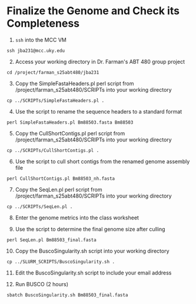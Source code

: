 # Finalize the Genome and Check its Completeness

1. `ssh` into the MCC VM

```ssh jba231@mcc.uky.edu```

2. Access your working directory in Dr. Farman's ABT 480 group project

```cd /project/farman_s25abt480/jba231```

3. Copy the SimpleFastaHeaders.pl perl script from /project/farman_s25abt480/SCRIPTs into your working directory

```cp ../SCRIPTs/SimpleFastaHeaders.pl .```

4. Use the script to rename the sequence headers to a standard format

```perl SimpleFastaHeaders.pl Bm88503.fasta Bm88503```

5. Copy the CullShortContigs.pl perl script from /project/farman_s25abt480/SCRIPTs into your working directory

```cp ../SCRIPTs/CullShortContigs.pl .```

6. Use the script to cull short contigs from the renamed genome assembly file

```perl CullShortContigs.pl Bm88503_nh.fasta```

7. Copy the SeqLen.pl perl script from /project/farman_s25abt480/SCRIPTs into your working directory

```cp ../SCRIPTs/SeqLen.pl .```

8. Enter the genome metrics into the class worksheet

9. Use the script to determine the final genome size after culling

```perl SeqLen.pl Bm88503_final.fasta```

10. Copy the BuscoSingularity.sh script into your working directory

```cp ../SLURM_SCRIPTS/BuscoSingularity.sh .```

11. Edit the BuscoSingularity.sh script to include your email address

12. Run BUSCO (2 hours)

```sbatch BuscoSingularity.sh Bm88503_final.fasta```
